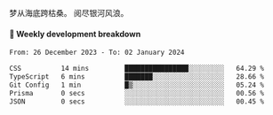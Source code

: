 梦从海底跨枯桑。
阅尽银河风浪。


#### 📝 Weekly development breakdown

<!--START_SECTION:waka-->

```txt
From: 26 December 2023 - To: 02 January 2024

CSS          14 mins         ████████████████░░░░░░░░░   64.29 %
TypeScript   6 mins          ███████░░░░░░░░░░░░░░░░░░   28.66 %
Git Config   1 min           █▒░░░░░░░░░░░░░░░░░░░░░░░   05.24 %
Prisma       0 secs          ░░░░░░░░░░░░░░░░░░░░░░░░░   00.56 %
JSON         0 secs          ░░░░░░░░░░░░░░░░░░░░░░░░░   00.45 %
```

<!--END_SECTION:waka-->



